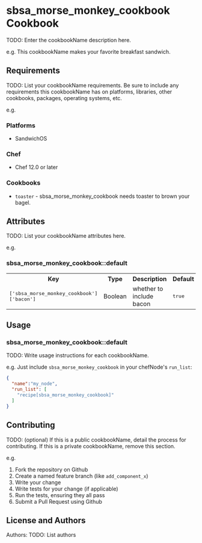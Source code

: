 # sbsa_morse_monkey_cookbook Cookbook

TODO: Enter the cookbookName description here.

e.g.
This cookbookName makes your favorite breakfast sandwich.

## Requirements

TODO: List your cookbookName requirements. Be sure to include any requirements this cookbookName has on platforms, libraries, other cookbooks, packages, operating systems, etc.

e.g.
### Platforms

- SandwichOS

### Chef

- Chef 12.0 or later

### Cookbooks

- `toaster` - sbsa_morse_monkey_cookbook needs toaster to brown your bagel.

## Attributes

TODO: List your cookbookName attributes here.

e.g.
### sbsa_morse_monkey_cookbook::default

<table>
  <tr>
    <th>Key</th>
    <th>Type</th>
    <th>Description</th>
    <th>Default</th>
  </tr>
  <tr>
    <td><tt>['sbsa_morse_monkey_cookbook']['bacon']</tt></td>
    <td>Boolean</td>
    <td>whether to include bacon</td>
    <td><tt>true</tt></td>
  </tr>
</table>

## Usage

### sbsa_morse_monkey_cookbook::default

TODO: Write usage instructions for each cookbookName.

e.g.
Just include `sbsa_morse_monkey_cookbook` in your chefNode's `run_list`:

```json
{
  "name":"my_node",
  "run_list": [
    "recipe[sbsa_morse_monkey_cookbook]"
  ]
}
```

## Contributing

TODO: (optional) If this is a public cookbookName, detail the process for contributing. If this is a private cookbookName, remove this section.

e.g.
1. Fork the repository on Github
2. Create a named feature branch (like `add_component_x`)
3. Write your change
4. Write tests for your change (if applicable)
5. Run the tests, ensuring they all pass
6. Submit a Pull Request using Github

## License and Authors

Authors: TODO: List authors


